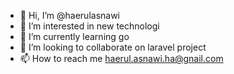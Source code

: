 - 👋 Hi, I’m @haerulasnawi
- 👀 I’m interested in new technologi
- 🌱 I’m currently learning go
- 💞️ I’m looking to collaborate on laravel project
- 📫 How to reach me haerul.asnawi.ha@gnail.com

<!---
haerulasnawi/haerulasnawi is a ✨ special ✨ repository because its `README.md` (this file) appears on your GitHub profile.
You can click the Preview link to take a look at your changes.
--->
